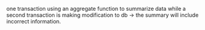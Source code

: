 one transaction using an aggregate function to summarize data while a second transaction is making modification to db -> the summary will include incorrect information.
